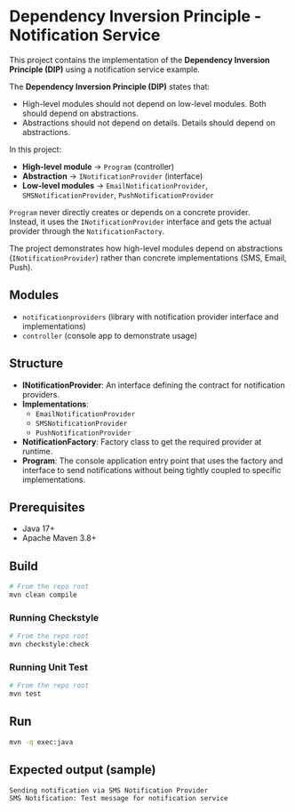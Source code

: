 # Dependency Inversion Principle - Notification Service

This project contains the implementation of the **Dependency Inversion Principle (DIP)** using a notification service example.  

The **Dependency Inversion Principle (DIP)** states that:
- High-level modules should not depend on low-level modules. Both should depend on abstractions.
- Abstractions should not depend on details. Details should depend on abstractions.

In this project:

- **High-level module**  → `Program` (controller)
- **Abstraction**        → `INotificationProvider` (interface)
- **Low-level modules**  → `EmailNotificationProvider`, `SMSNotificationProvider`, `PushNotificationProvider`

`Program` never directly creates or depends on a concrete provider.  
Instead, it uses the `INotificationProvider` interface and gets the actual provider through the `NotificationFactory`.

The project demonstrates how high-level modules depend on abstractions (`INotificationProvider`) rather than concrete implementations (SMS, Email, Push).


## Modules
- `notificationproviders` (library with notification provider interface and implementations)
- `controller` (console app to demonstrate usage)


## Structure

- **INotificationProvider**: An interface defining the contract for notification providers.  
- **Implementations**:
  - `EmailNotificationProvider`
  - `SMSNotificationProvider`
  - `PushNotificationProvider`
- **NotificationFactory**: Factory class to get the required provider at runtime.  
- **Program**: The console application entry point that uses the factory and interface to send notifications without being tightly coupled to specific implementations.


## Prerequisites
- Java 17+
- Apache Maven 3.8+

## Build
```bash
# From the repo root
mvn clean compile
```

### Running Checkstyle
```bash
# From the repo root
mvn checkstyle:check
```

### Running Unit Test
```bash
# From the repo root
mvn test
```

## Run
```bash
mvn -q exec:java
```

## Expected output (sample)
```
Sending notification via SMS Notification Provider
SMS Notification: Test message for notification service
```